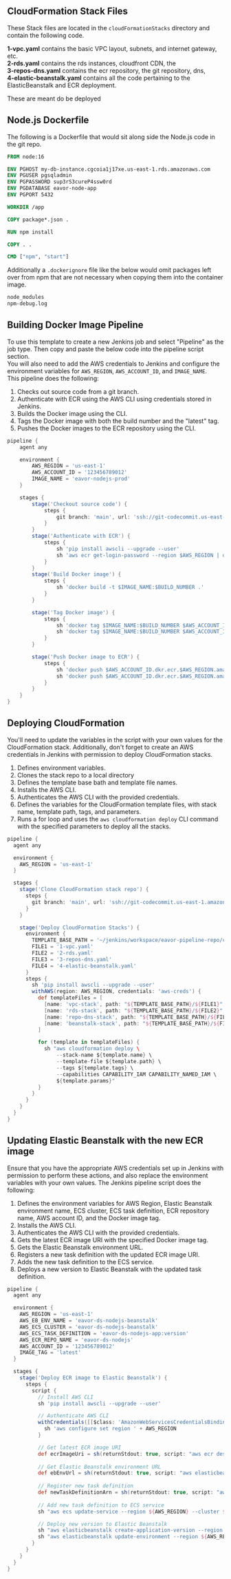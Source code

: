 ## CloudFormation Stack Files

These Stack files are located in the `cloudFormationStacks` directory and contain the following code. <br>

**1-vpc.yaml** contains the basic VPC layout, subnets, and internet gateway, etc. <br>
**2-rds.yaml** contains the rds instances, cloudfront CDN, the <br>
**3-repos-dns.yaml**  contains the ecr repository, the git repository, dns, <br>
**4-elastic-beanstalk.yaml** contains all the code pertaining to the ElasticBeanstalk and ECR deployment.<br>

These are meant do be deployed 

## Node.js Dockerfile

The following is a Dockerfile that would sit along side the Node.js code in the git repo. <br>
```dockerfile
FROM node:16

ENV PGHOST my-db-instance.cgcoia1j17xe.us-east-1.rds.amazonaws.com
ENV PGUSER pgsqladmin
ENV PGPASSWORD sup3rS3cureP4ssw0rd
ENV PGDATABASE eavor-node-app
ENV PGPORT 5432

WORKDIR /app

COPY package*.json .

RUN npm install

COPY . .

CMD ["npm", "start"]
```

Additionally a `.dockerignore` file like the below would omit packages left over from npm that are not necessary when copying them into the container image. <br>
```dockerfile
node_modules
npm-debug.log
```

## Building Docker Image Pipeline

To use this template to create a new Jenkins job and select "Pipeline" as the job type. Then copy and paste the below code into the pipeline script section. <br>
You will also need to add the AWS credentials to Jenkins and configure the environment variables for `AWS_REGION`, `AWS_ACCOUNT_ID`, and `IMAGE_NAME`.<br>
This pipeline does the following:<br> 

1. Checks out source code from a git branch.
2. Authenticate with ECR using the AWS CLI using credentials stored in Jenkins.
3. Builds the Docker image using the CLI.
4. Tags the Docker image with both the build number and the "latest" tag.
5. Pushes the Docker images to the ECR repository using the CLI.<br>
```groovy
pipeline {
    agent any

    environment {
        AWS_REGION = 'us-east-1'
        AWS_ACCOUNT_ID = '123456789012'
        IMAGE_NAME = 'eavor-nodejs-prod'
    }

    stages {
        stage('Checkout source code') {
            steps {
                git branch: 'main', url: 'ssh://git-codecommit.us-east-1.amazonaws.com/v1/repos/eavor-nodejs-prod-app'
            }
        }
        stage('Authenticate with ECR') {
            steps {
                sh 'pip install awscli --upgrade --user'
                sh 'aws ecr get-login-password --region $AWS_REGION | docker login --username AWS --password-stdin $AWS_ACCOUNT_ID.dkr.ecr.$AWS_REGION.amazonaws.com'
            }
        }
        stage('Build Docker image') {
            steps {
                sh 'docker build -t $IMAGE_NAME:$BUILD_NUMBER .'
            }
        }

        stage('Tag Docker image') {
            steps {
                sh 'docker tag $IMAGE_NAME:$BUILD_NUMBER $AWS_ACCOUNT_ID.dkr.ecr.$AWS_REGION.amazonaws.com/$IMAGE_NAME:$BUILD_NUMBER'
                sh 'docker tag $IMAGE_NAME:$BUILD_NUMBER $AWS_ACCOUNT_ID.dkr.ecr.$AWS_REGION.amazonaws.com/$IMAGE_NAME:latest'
            }
        }

        stage('Push Docker image to ECR') {
            steps {
                sh 'docker push $AWS_ACCOUNT_ID.dkr.ecr.$AWS_REGION.amazonaws.com/$IMAGE_NAME:$BUILD_NUMBER'
                sh 'docker push $AWS_ACCOUNT_ID.dkr.ecr.$AWS_REGION.amazonaws.com/$IMAGE_NAME:latest'
            }
        }
    }
}
```

## Deploying CloudFormation 

You'll need to update the variables in the script with your own values for the CloudFormation stack. Additionally, don't forget to create an AWS credentials in Jenkins with permission to deploy CloudFormation stacks.

1. Defines environment variables.
2. Clones the stack repo to a local directory
3. Defines the template base bath and template file names.
4. Installs the AWS CLI.
5. Authenticates the AWS CLI with the provided credentials.
6. Defines the variables for the CloudFormation template files, with stack name, template path, tags, and parameters.
7. Runs a for loop and uses the `aws cloudformation deploy` CLI command with the specified parameters to deploy all the stacks.
```groovy
pipeline {
  agent any

  environment {
    AWS_REGION = 'us-east-1'
  }

  stages {
    stage('Clone CloudFormation stack repo') {
      steps {
        git branch: 'main', url: 'ssh://git-codecommit.us-east-1.amazonaws.com/v1/repos/eavor-pipeline-repo'
      }
    }

    stage('Deploy CloudFormation Stacks') {
      environment {
        TEMPLATE_BASE_PATH = '~/jenkins/workspace/eavor-pipeline-repo/cloudFormationStacks'
        FILE1 = '1-vpc.yaml'
        FILE2 = '2-rds.yaml'
        FILE3 = '3-repos-dns.yaml'
        FILE4 = '4-elastic-beanstalk.yaml'
      }
      steps {
        sh 'pip install awscli --upgrade --user'
        withAWS(region: AWS_REGION, credentials: 'aws-creds') {
          def templateFiles = [
            [name: 'vpc-stack', path: "${TEMPLATE_BASE_PATH}/${FILE1}", tags: "name=vpc", params: ""],
            [name: 'rds-stack', path: "${TEMPLATE_BASE_PATH}/${FILE2}", tags: "name=rds", params: ""],
            [name: 'repo-dns-stack', path: "${TEMPLATE_BASE_PATH}/${FILE3}", tags: "name=reposdns", params: ""],
            [name: 'beanstalk-stack', path: "${TEMPLATE_BASE_PATH}/${FILE4}", tags: "name=beanstalk", params: ""],
          ]

          for (template in templateFiles) {
            sh "aws cloudformation deploy \
                --stack-name ${template.name} \
                --template-file ${template.path} \
                --tags ${template.tags} \
                --capabilities CAPABILITY_IAM CAPABILITY_NAMED_IAM \
                ${template.params}"
          }
        }
      }
    }
  }
}
```

## Updating Elastic Beanstalk with the new ECR image

Ensure that you have the appropriate AWS credentials set up in Jenkins with permission to perform these actions, and also replace the environment variables with your own values.
The Jenkins pipeline script does the following:

1. Defines the environment variables for AWS Region, Elastic Beanstalk environment name, ECS cluster, ECS task definition, ECR repository name, AWS account ID, and the Docker image tag.
2. Installs the AWS CLI.
3. Authenticates the AWS CLI with the provided credentials.
4. Gets the latest ECR image URI with the specified Docker image tag.
5. Gets the Elastic Beanstalk environment URL.
6. Registers a new task definition with the updated ECR image URI.
7. Adds the new task definition to the ECS service.
8. Deploys a new version to Elastic Beanstalk with the updated task definition.
```groovy
pipeline {
  agent any

  environment {
    AWS_REGION = 'us-east-1'
    AWS_EB_ENV_NAME = 'eavor-ds-nodejs-beanstalk'
    AWS_ECS_CLUSTER = 'eavor-ds-nodejs-beanstalk'
    AWS_ECS_TASK_DEFINITION = 'eavor-ds-nodejs-app:version'
    AWS_ECR_REPO_NAME = 'eavor-ds-nodejs'
    AWS_ACCOUNT_ID = '123456789012'
    IMAGE_TAG = 'latest'
  }

  stages {
    stage('Deploy ECR image to Elastic Beanstalk') {
      steps {
        script {
          // Install AWS CLI
          sh 'pip install awscli --upgrade --user'

          // Authenticate AWS CLI
          withCredentials([[$class: 'AmazonWebServicesCredentialsBinding', credentialsId: 'aws-creds', accessKeyVariable: 'AWS_ACCESS_KEY_ID', secretKeyVariable: 'AWS_SECRET_ACCESS_KEY']]) {
            sh 'aws configure set region ' + AWS_REGION
          }

          // Get latest ECR image URI
          def ecrImageUri = sh(returnStdout: true, script: "aws ecr describe-images --region ${AWS_REGION} --repository-name ${AWS_ECR_REPO_NAME} --image-ids imageTag=${IMAGE_TAG} --query 'images[0].imageUri' --output text").trim()
          
          // Get Elastic Beanstalk environment URL
          def ebEnvUrl = sh(returnStdout: true, script: "aws elasticbeanstalk describe-environments --region ${AWS_REGION} --environment-names ${AWS_EB_ENV_NAME} --query 'Environments[0].CNAME' --output text").trim()
          
          // Register new task definition
          def newTaskDefinitionArn = sh(returnStdout: true, script: "aws ecs register-task-definition --region ${AWS_REGION} --execution-role-arn arn:aws:iam::${AWS_ACCOUNT_ID}:role/ecsTaskExecutionRole --family ${AWS_ECS_TASK_DEFINITION} --container-definitions '[{\"name\":\"my-container-name\",\"image\":\"${ecrImageUri}\",\"essential\":true}]' --query 'taskDefinition.taskDefinitionArn' --output text").trim()
          
          // Add new task definition to ECS service
          sh "aws ecs update-service --region ${AWS_REGION} --cluster ${AWS_ECS_CLUSTER} --service my-service-name --service ${AWS_ECS_CLUSTER} --task-definition ${newTaskDefinitionArn} --query 'service.taskDefinition'"

          // Deploy new version to Elastic Beanstalk
          sh "aws elasticbeanstalk create-application-version --region ${AWS_REGION} --application-name my-app-name --version-label v1 --source-bundle S3Bucket=my-s3-bucket-name,S3Key=my-app-package.zip"
          sh "aws elasticbeanstalk update-environment --region ${AWS_REGION} --environment-name ${AWS_EB_ENV_NAME} --version-label v1"
        }
      }
    }
  }
}

```
